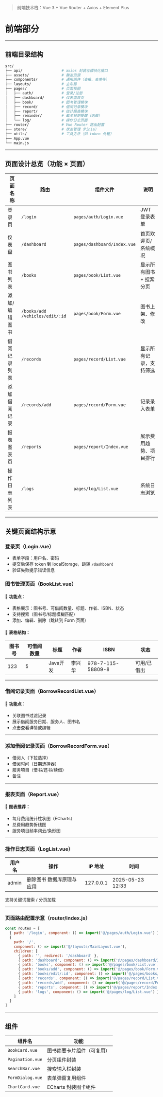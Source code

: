 > 前端技术栈：Vue 3 + Vue Router + Axios + Element Plus



# 前端部分



------

## 前端目录结构

```bash
src/
├── api/                  # axios 封装与模块化接口
├── assets/               # 静态资源
├── components/           # 通用组件（表格、表单等）
├── layouts/              # 主布局
├── pages/                # 页面视图
│   ├── auth/             # 登录/注册
│   ├── dashboard/        # 仪表盘首页
│   ├── book/             # 图书管理模块
│   ├── record/           # 借阅记录模块
│   ├── report/           # 统计报表模块
│   ├── reminder/         # 截至日期提醒（选做）
│   └── log/              # 操作日志页面
├── router/               # Vue Router 路由配置
├── store/                # 状态管理（Pinia）
├── utils/                # 工具方法（如 token 处理）
├── App.vue
└── main.js
```

------

## 页面设计总览（功能 × 页面）

| 页面名称    | 路由                                | 组件文件                      | 说明            |
|---------|-----------------------------------|---------------------------|---------------|
| 登录页     | `/login`                          | `pages/auth/Login.vue`    | JWT 登录表单      |
| 仪表盘     | `/dashboard`                      | `pages/dashboard/Index.vue` | 首页欢迎页/系统概况    |
| 图书列表    | `/books`                          | `pages/book/List.vue`     | 显示所有图书 + 搜索分页 |
| 添加/编辑图书 | `/books/add` `/vehicles/edit/:id` | `pages/book/Form.vue`   | 图书上架、修改       |
| 借阅记录列表  | `/records`                        | `pages/record/List.vue`   | 显示所有记录，支持筛选   |
| 添加借阅记录  | `/records/add`                    | `pages/record/Form.vue`   | 记录录入表单        |
| 报表图表页   | `/reports`                        | `pages/report/Index.vue`  | 展示费用趋势、项目排行   |
| 操作日志列表  | `/logs`                           | `pages/log/List.vue`      | 系统日志浏览        |

------

## 关键页面结构示意

###  登录页（Login.vue）

- 表单字段：用户名、密码
- 提交后保存 token 到 localStorage，跳转 `/dashboard`
- 验证失败提示错误信息

### 图书管理页面（BookList.vue）

#### 🔹 功能点：

- 表格展示：图书号、可借阅数量、标题、作者、ISBN、状态
- 支持搜索（图书号/标题模糊匹配）
- 添加、编辑、删除（跳转到 Form 页面）

#### 🔹 表格结构：

| 图书号| 可借阅数量 | 标题     | 作者  | ISBN              | 状态     |
|-----|-------|--------|-----|-------------------|--------|
| 123 | 5     | Java开发 | 李兴华 | 978-7-115-58809-8 | 可用/已借出 |

------

###  借阅记录页面（BorrowRecordList.vue）

#### 🔹 功能点：

- 关联图书过滤记录
- 展示借阅服务日期、服务人、图书名
- 点击查看详情或编辑

------

###  添加借阅记录页面（BorrowRecordForm.vue）

- 借阅人（下拉选择）
- 借阅时间（日期选择器）
- 服务项目（借书/还书/续借）
- 备注

------

### 报表页面（Report.vue）

#### 🔹 图表推荐：

-  每月费用统计柱状图（ECharts）
-  总费用趋势折线图
-  服务项目频率词云/条形图

------

###  操作日志页面（LogList.vue）

| 用户名 | 操作            | IP 地址   | 时间             |
| ------ |---------------| --------- | ---------------- |
| admin  | 删除图书 数据库原理与应用 | 127.0.0.1 | 2025-05-23 12:33 |

支持关键词搜索 / 分页加载

------

###  页面路由配置示意（router/index.js）

```js
const routes = [
  { path: '/login', component: () => import('@/pages/auth/Login.vue') },
  {
    path: '/',
    component: () => import('@/layouts/MainLayout.vue'),
    children: [
      { path: '', redirect: '/dashboard' },
      { path: 'dashboard', component: () => import('@/pages/dashboard/Index.vue') },
      { path: 'books', component: () => import('@/pages/book/List.vue') },
      { path: 'books/add', component: () => import('@/pages/book/Form.vue') },
      { path: 'books/edit/:id', component: () => import('@/pages/books/Form.vue') },
      { path: 'records', component: () => import('@/pages/record/List.vue') },
      { path: 'records/add', component: () => import('@/pages/record/Form.vue') },
      { path: 'reports', component: () => import('@/pages/report/Index.vue') },
      { path: 'logs', component: () => import('@/pages/log/List.vue') }
    ]
  }
]
```

------

## 组件

| 组件名              | 功能             |
|------------------|----------------|
| `BookCard.vue`   | 图书简要卡片组件（可复用）  |
| `Pagination.vue` | 分页组件封装         |
| `SearchBar.vue`  | 搜索输入栏封装        |
| `FormDialog.vue` | 表单弹窗复用组件       |
| `ChartCard.vue`  | ECharts 封装图卡组件 |
